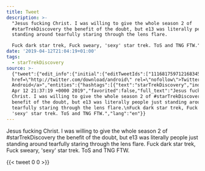 ```yaml
---
title: Tweet
description: >-
  "Jesus fucking Christ. I was willing to give the whole season 2 of
  #starTrekDiscovery the benefit of the doubt, but e13 was literally people just
  standing around tearfully staring through the lens flare.

  Fuck dark star trek, Fuck sweary, 'sexy' star trek. ToS and TNG FTW."
date: '2019-04-12T21:04:19+01:00'
tags:
  - starTrekDiscovery
source: >-
  {"tweet":{"edit_info":{"initial":{"editTweetIds":["1116817597121683457"],"editableUntil":"2019-04-12T22:37:19.278Z","editsRemaining":"5","isEditEligible":true}},"retweeted":false,"source":"<a
  href=\"http://twitter.com/download/android\" rel=\"nofollow\">Twitter for
  Android</a>","entities":{"hashtags":[{"text":"starTrekDiscovery","indices":["66","84"]}],"symbols":[],"user_mentions":[],"urls":[]},"display_text_range":["0","271"],"favorite_count":"0","id_str":"1116817597121683457","truncated":false,"retweet_count":"0","id":"1116817597121683457","created_at":"Fri
  Apr 12 21:37:19 +0000 2019","favorited":false,"full_text":"Jesus fucking
  Christ. I was willing to give the whole season 2 of #starTrekDiscovery the
  benefit of the doubt, but e13 was literally people just standing around
  tearfully staring through the lens flare.\nFuck dark star trek, Fuck sweary,
  'sexy' star trek. ToS and TNG FTW.","lang":"en"}}
---
```

Jesus fucking Christ. I was willing to give the whole season 2 of #starTrekDiscovery the benefit of the doubt, but e13 was literally people just standing around tearfully staring through the lens flare.
Fuck dark star trek, Fuck sweary, 'sexy' star trek. ToS and TNG FTW.
    
{{< tweet 0 0 >}}
    
